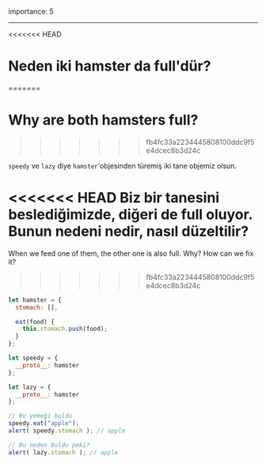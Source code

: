 importance: 5

---

<<<<<<< HEAD
# Neden iki hamster da full'dür?
=======
# Why are both hamsters full?
>>>>>>> fb4fc33a2234445808100ddc9f5e4dcec8b3d24c

`speedy` ve `lazy` diye `hamster`'objesinden türemiş iki tane objemiz olsun.

<<<<<<< HEAD
Biz bir tanesini beslediğimizde, diğeri de full oluyor. Bunun nedeni nedir, nasıl düzeltilir?
=======
When we feed one of them, the other one is also full. Why? How can we fix it?
>>>>>>> fb4fc33a2234445808100ddc9f5e4dcec8b3d24c

```js run
let hamster = {
  stomach: [],

  eat(food) {
    this.stomach.push(food);
  }
};

let speedy = {
  __proto__: hamster
};

let lazy = {
  __proto__: hamster
};

// Bu yemeği buldu
speedy.eat("apple");
alert( speedy.stomach ); // apple

// Bu neden buldu peki?
alert( lazy.stomach ); // apple
```

